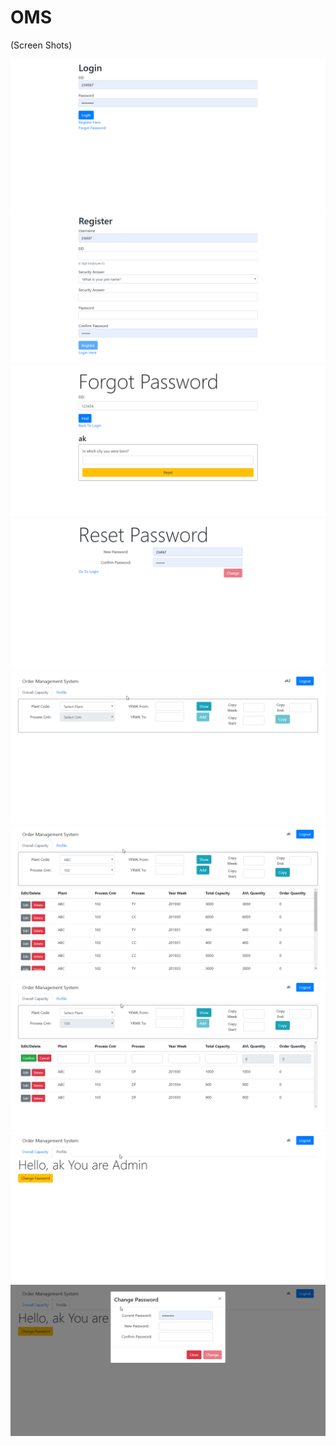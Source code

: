 # OMS

(Screen Shots)

<img src="OMS SCreenshots/screenshot_20190719_140217.png" alt="Login"/>
<img src="OMS SCreenshots/screenshot_20190719_140315.png" alt="ScreenShot1"/>
<img src="OMS SCreenshots/screenshot_20190719_140344.png" alt="ScreenShot2"/>
<img src="OMS SCreenshots/screenshot_20190719_140406.png" alt="ScreenShot8"/>
<img src="OMS SCreenshots/screenshot_20190719_140428.png" alt="ScreenShot3"/>
<img src="OMS SCreenshots/screenshot_20190719_140530.png" alt="ScreenShot4"/>
<img src="OMS SCreenshots/screenshot_20190719_140601.png" alt="ScreenShot5"/>
<img src="OMS SCreenshots/screenshot_20190719_140617.png" alt="ScreenShot6"/>
<img src="OMS SCreenshots/screenshot_20190719_140639.png" alt="ScreenShot7"/>

